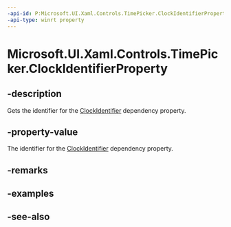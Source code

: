 ```yaml
---
-api-id: P:Microsoft.UI.Xaml.Controls.TimePicker.ClockIdentifierProperty
-api-type: winrt property
---
```


<!-- Property syntax
public Windows.UI.Xaml.DependencyProperty ClockIdentifierProperty { get; }
-->

# Microsoft.UI.Xaml.Controls.TimePicker.ClockIdentifierProperty

## -description
Gets the identifier for the [ClockIdentifier](timepicker_clockidentifier.md) dependency property.

## -property-value
The identifier for the [ClockIdentifier](timepicker_clockidentifier.md) dependency property.

## -remarks

## -examples

## -see-also

